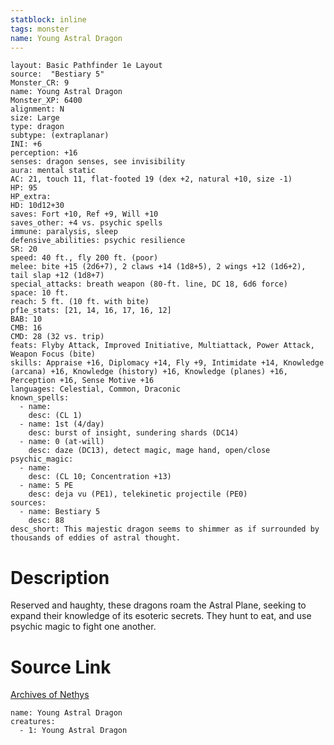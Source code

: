 ```yaml
---
statblock: inline
tags: monster
name: Young Astral Dragon
---
```

```statblock
layout: Basic Pathfinder 1e Layout
source:  "Bestiary 5"
Monster_CR: 9
name: Young Astral Dragon
Monster_XP: 6400
alignment: N
size: Large
type: dragon
subtype: (extraplanar)
INI: +6
perception: +16
senses: dragon senses, see invisibility
aura: mental static
AC: 21, touch 11, flat-footed 19 (dex +2, natural +10, size -1)
HP: 95
HP_extra: 
HD: 10d12+30
saves: Fort +10, Ref +9, Will +10
saves_other: +4 vs. psychic spells
immune: paralysis, sleep
defensive_abilities: psychic resilience
SR: 20
speed: 40 ft., fly 200 ft. (poor)
melee: bite +15 (2d6+7), 2 claws +14 (1d8+5), 2 wings +12 (1d6+2), tail slap +12 (1d8+7)
special_attacks: breath weapon (80-ft. line, DC 18, 6d6 force)
space: 10 ft.
reach: 5 ft. (10 ft. with bite)
pf1e_stats: [21, 14, 16, 17, 16, 12]
BAB: 10
CMB: 16
CMD: 28 (32 vs. trip)
feats: Flyby Attack, Improved Initiative, Multiattack, Power Attack, Weapon Focus (bite)
skills: Appraise +16, Diplomacy +14, Fly +9, Intimidate +14, Knowledge (arcana) +16, Knowledge (history) +16, Knowledge (planes) +16, Perception +16, Sense Motive +16
languages: Celestial, Common, Draconic
known_spells:
  - name:
    desc: (CL 1)
  - name: 1st (4/day)
    desc: burst of insight, sundering shards (DC14)
  - name: 0 (at-will)
    desc: daze (DC13), detect magic, mage hand, open/close
psychic_magic:
  - name:
    desc: (CL 10; Concentration +13)
  - name: 5 PE
    desc: deja vu (PE1), telekinetic projectile (PE0)
sources:
  - name: Bestiary 5
    desc: 88
desc_short: This majestic dragon seems to shimmer as if surrounded by thousands of eddies of astral thought.
```
# Description
Reserved and haughty, these dragons roam the Astral Plane, seeking to expand their knowledge of its esoteric secrets. They hunt to eat, and use psychic magic to fight one another.
# Source Link
[Archives of Nethys](https://aonprd.com/MonsterDisplay.aspx?ItemName=Young%20Astral%20Dragon)
```encounter-table
name: Young Astral Dragon
creatures:
  - 1: Young Astral Dragon
```
